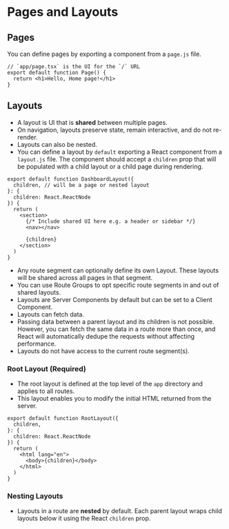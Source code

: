 # Pages and Layouts

## Pages

You can define pages by exporting a component from a `page.js` file.

```tsx
// `app/page.tsx` is the UI for the `/` URL
export default function Page() {
  return <h1>Hello, Home page!</h1>
}
```


## Layouts

- A layout is UI that is **shared** between multiple pages. 
- On navigation, layouts preserve state, remain interactive, and do not re-render.
- Layouts can also be nested.
- You can define a layout by `default` exporting a React component from a `layout.js` file. The component should accept a `children` prop that will be populated with a child layout or a child page during rendering.

```tsx
export default function DashboardLayout({
  children, // will be a page or nested layout
}: {
  children: React.ReactNode
}) {
  return (
    <section>
      {/* Include shared UI here e.g. a header or sidebar */}
      <nav></nav>
 
      {children}
    </section>
  )
}
```

- Any route segment can optionally define its own Layout. These layouts will be shared across all pages in that segment.
- You can use Route Groups to opt specific route segments in and out of shared layouts.
- Layouts are Server Components by default but can be set to a Client Component.
- Layouts can fetch data.
- Passing data between a parent layout and its children is not possible. However, you can fetch the same data in a route more than once, and React will automatically dedupe the requests without affecting performance.
- Layouts do not have access to the current route segment(s).


### Root Layout (Required)

- The root layout is defined at the top level of the `app` directory and applies to all routes.
- This layout enables you to modify the initial HTML returned from the server.

```tsx filename="app/layout.tsx" switcher
export default function RootLayout({
  children,
}: {
  children: React.ReactNode
}) {
  return (
    <html lang="en">
      <body>{children}</body>
    </html>
  )
}
```

### Nesting Layouts

- Layouts in a route are **nested** by default. Each parent layout wraps child layouts below it using the React `children` prop.
